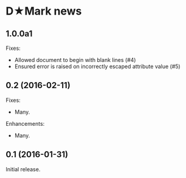 # D★Mark news

## 1.0.0a1

Fixes:

* Allowed document to begin with blank lines (#4)
* Ensured error is raised on incorrectly escaped attribute value (#5)

## 0.2 (2016-02-11)

Fixes:

* Many.

Enhancements:

* Many.

## 0.1 (2016-01-31)

Initial release.
